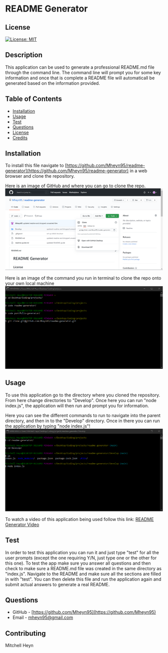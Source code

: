 # README Generator

## License

[![License: MIT](https://img.shields.io/badge/License-MIT-yellow.svg)](https://opensource.org/licenses/MIT)

## Description

This application can be used to generate a professional README.md file through the command line. The command line will prompt you for some key information and once that is complete a README file will automaticall be generated based on the information provided.

## Table of Contents

- [Installation](#installation)
- [Usage](#usage)
- [Test](#test)
- [Questions](#questions)
- [License](#license)
- [Credits](#credits)

## Installation

To install this file navigate to [https://github.com/Mheyn95/readme-generator](https://github.com/Mheyn95/readme-generator) in a web browser and clone the repository.

Here is an image of GitHub and where you can go to clone the repo.
![Image of online repo at on GitHub](./assets/images/githubRepo.png)

Here is an image of the command you run in terminal to clone the repo onto your own local machine
![Image of terminal showing the command to clone the repo from GitHub](./assets/images/terminal.png)

## Usage

To use this application go to the directory where you cloned the repository. From here change directories to "Develop". Once here you can run "node index.js", the application will then run and prompt you for information.

Here you can see the different commands to run to navigate into the parent directory, and then in to the "Develop" directory. Once in there you can run the application by typing "node index.js"!
![Image of terminal showing the commands to start the application](./assets/images/startProgram.png)

To watch a video of this application being used follow this link:
[README Generator Video](https://drive.google.com/file/d/1IYjIAWcRGPlVC8e0kvhAiKExYZiMz7od/preview)

## Test

In order to test this application you can run it and just type "test" for all the user prompts (except the one requiring Y/N, just type one or the other for this one). To test the app make sure you answer all questions and then check to make sure a README.md file was created in the same directory as "index.js". Navigate to the README and make sure all the sections are filled in with "test". You can then delete this file and run the application again and submit actual answers to generate a real README.

## Questions

- GitHub - [https://github.com/Mheyn95](https://github.com/Mheyn95)
- Email - [mheyn95@gmail.com](mailto:mheyn95@gmail.com)

## Contributing

Mitchell Heyn
